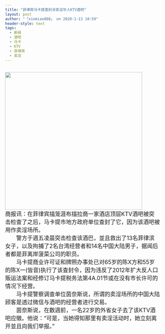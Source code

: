 ```yaml
---
title: "菲律宾马卡提查封涉卖淫华人KTV酒吧"
layout: post
author: "「xinmiao888」 on 2020-1-13 10:59"
header-style: text
tags:
  - 新闻
  - 酒吧
  - 马卡
  - KTV
  - 菲律宾
  - 卖淫
---
```


<head></head>
<body>
 <br> 
 <ignore_js_op> 
  <img aid="1326675" src="https://bbs.boniu123.cc/data/attachment/forum/202001/12/191352e9qsd5ereyem5qzg.png" zoomfile="data/attachment/forum/202001/12/191352e9qsd5ereyem5qzg.png" file="data/attachment/forum/202001/12/191352e9qsd5ereyem5qzg.png" width="446" inpost="1"> 
  <div class="tip tip_4 aimg_tip" id="aimg_1326675_menu" style="position: absolute; display: none" disautofocus="true"> 
   <div class="xs0"> 
    <p><strong>IMG_2821(20200112-112827).PNG</strong> <em class="xg1">(29.99 KB, 下载次数: 0)</em></p> 
    <p> <a href="forum.php?mod=attachment&amp;aid=MTMyNjY3NXw5Y2VkOTRhMnwxNTc5MDAwMTQ2fDB8NTUwNDc0&amp;nothumb=yes" target="_blank">下载附件</a> &nbsp;<a href="javascript:;" onclick="showWindow(this.id, this.getAttribute('url'), 'get', 0);" id="savephoto_1326675" url="home.php?mod=spacecp&amp;ac=album&amp;op=saveforumphoto&amp;aid=1326675&amp;handlekey=savephoto_1326675">保存到相册</a> </p> 
    <p class="xg1 y"><span title="2020-1-12 19:13">前天&nbsp;19:13</span> 上传</p> 
   </div> 
   <div class="tip_horn"></div> 
  </div> 
 </ignore_js_op> 
 <br> 
 <font size="4">商报讯：在菲律宾描笼涯布描拉商一家酒店顶层KTV酒吧被突击检查了之后，马卡提市地方政府单位查封了它，因为该酒吧被用作卖淫场所。<br> 　　警方于週五凌晨突击检查该酒巴，並且救出了13名菲律滨女子，以及拘捕了2名台湾经营者和14名中国大陆男子，据闻后者都是菲离岸菠菜公司的职员。<br> 　　马卡提商业许可证和牌照办事处已对65岁的陈X方和55岁的陈X一(皆音)执行了该查封令，因为违反了2012年扩大反人口贩运法案和经修订马卡提税务法第4A.01节或在没有市长许可的情况下经营。<br> 　　马卡提警察调查单位茵奈斯说，所谓的卖淫场所的中国大陆顾客是透过微信与酒吧的经营者进行交易。<br> 　　茵奈斯说，在数週前，一名22岁的外省女子去了该KTV酒吧应徵。他说：“可是，当她得知那里有卖淫活动时，她立刻离开並且向我们举报。”</font>
 <br> 
 <br> 
 <br>
</body>


